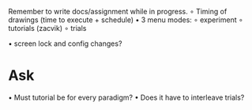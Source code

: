 Remember to write docs/assignment while in progress.
∘ Timing of drawings (time to execute + schedule)
• 3 menu modes:
∘ experiment
∘ tutorials (zacvik)
∘ trials

• screen lock and config changes?

# Ask
• Must tutorial be for every paradigm?
• Does it have to interleave trials?
